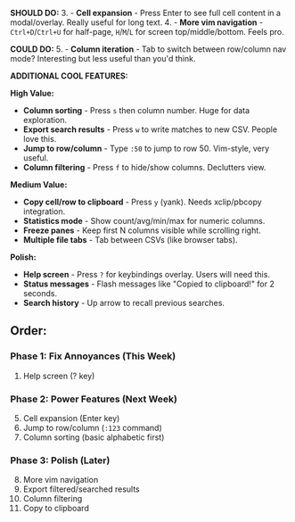 **SHOULD DO:**
3.  - **Cell expansion** - Press Enter to see full cell content in a modal/overlay. Really useful for long text.
4.  - **More vim navigation** - `Ctrl+D`/`Ctrl+U` for half-page, `H`/`M`/`L` for screen top/middle/bottom. Feels pro.

**COULD DO:**
5. - **Column iteration** - Tab to switch between row/column nav mode? Interesting but less useful than you'd think.

**ADDITIONAL COOL FEATURES:**

**High Value:**
- **Column sorting** - Press `s` then column number. Huge for data exploration.
- **Export search results** - Press `w` to write matches to new CSV. People love this.
- **Jump to row/column** - Type `:50` to jump to row 50. Vim-style, very useful.
- **Column filtering** - Press `f` to hide/show columns. Declutters view.

**Medium Value:**
- **Copy cell/row to clipboard** - Press `y` (yank). Needs xclip/pbcopy integration.
- **Statistics mode** - Show count/avg/min/max for numeric columns.
- **Freeze panes** - Keep first N columns visible while scrolling right.
- **Multiple file tabs** - Tab between CSVs (like browser tabs).

**Polish:**
- **Help screen** - Press `?` for keybindings overlay. Users will need this.
- **Status messages** - Flash messages like "Copied to clipboard!" for 2 seconds.
- **Search history** - Up arrow to recall previous searches.

## Order:

### Phase 1: Fix Annoyances (This Week)
1. Help screen (? key) 

### Phase 2: Power Features (Next Week)
5. Cell expansion (Enter key)
6. Jump to row/column (`:123` command)
7. Column sorting (basic alphabetic first)

### Phase 3: Polish (Later)
8. More vim navigation
9. Export filtered/searched results
10. Column filtering
11. Copy to clipboard


